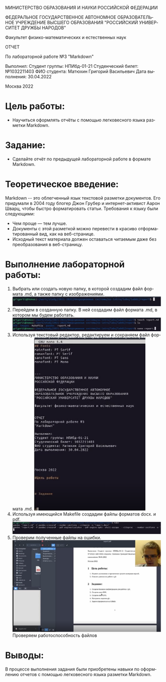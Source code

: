 ﻿---
lang: ru-RU

fontsize: 12pt
linestretch: 1.5
papersize: a4

## Fonts
mainfont: PT Serif
romanfont: PT Serif
sansfont: PT Sans
monofont: PT Mono

---

МИНИСТЕРСТВО ОБРАЗОВАНИЯ И НАУКИ
РОССИЙСКОЙ ФЕДЕРАЦИИ

ФЕДЕРАЛЬНОЕ ГОСУДАРСТВЕННОЕ АВТОНОМНОЕ
ОБРАЗОВАТЕЛЬНОЕ УЧРЕЖДЕНИЕ ВЫСШЕГО ОБРАЗОВАНИЯ
"РОССИЙСКИЙ УНИВЕРСИТЕТ ДРУЖБЫ НАРОДОВ"

 

Факультет физико-математических и естественных наук

 

ОТЧЕТ

 

По лабораторной работе №3
"Markdown"

 

Выполнил:
Студент группы: НПИбд-01-21
Студенческий билет: №1032211403
ФИО студента: Матюхин Григорий Васильевич
Дата выполнения: 30.04.2022

 

Москва 2022

# Цель работы:

- Научиться оформлять отчёты с помощью легковесного языка разметки Markdown.

# Задание:

- Сделайте отчёт по предыдущей лабораторной работе в формате Markdown.

# Теоретическое введение:

Markdown -- это облегченный язык текстовой разметки документов. Его придумали в 2004 году блогер Джон Грубер и интернет-активист Аарон Шварц, чтобы быстро форматировать статьи. Требования к языку были следующими:
- Чем проще — тем лучше.
- Документы с этой разметкой можно перевести в красиво отформатированный вид, как на веб-странице.
- Исходный текст материала должен оставаться читаемым даже без преобразования в веб-страницу.

# Выполнение лабораторной работы:

1. Выбрать или создать новую папку, в которой создадим файл формата .md, а также папку с изображениями.
![Создаем папку](images/picture1.png)
2. Перейдем в созданную папку. В ней создадим файл формата .md, в котором мы будем работать.
![Переходим в папку. Создаем файл формата .md](images/picture2.png)
3. Используя текстовый редактор, редактируем и сохраняем файл формата .md.
![Редактируем файл](images/picture3.png)
4. Используя имеющийся Makefile создадим файлы форматов docx. и pdf.
![Создаем файлы форматов docx и pdf используя Makefile](images/picture4.png)
5. Проверим полученные файлы на ошибки.
![Проверяем работоспособность файлов](images/picture5.png)
Проверяем работоспособность файлов

# Выводы:

В процессе выполнения задания были приобретены навыки по оформлению отчетов с помощью легковесного языка разметки Markdown.
